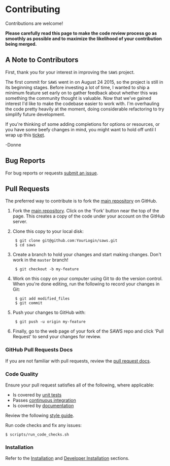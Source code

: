 Contributing
============

Contributions are welcome!

**Please carefully read this page to make the code review process go as smoothly as possible and to maximize the likelihood of your contribution being merged.**

## A Note to Contributors

First, thank you for your interest in improving the `SAWS` project.

The first commit for `SAWS` went in on August 24 2015, so the project is still in its beginning stages.  Before investing a lot of time, I wanted to ship a minimum feature set early on to gather feedback about whether this was something the community thought is valuable. Now that we've gained interest I'd like to make the codebase easier to work with. I'm overhauling the code pretty heavily at the moment, doing considerable refactoring to try simplify future development.

If you're thinking of some adding completions for options or resources, or you have some beefy changes in mind, you might want to hold off until I wrap up this [ticket](https://github.com/donnemartin/saws/issues/36).

-Donne

## Bug Reports

For bug reports or requests [submit an issue](https://github.com/donnemartin/saws/issues).

## Pull Requests

The preferred way to contribute is to fork the
[main repository](https://github.com/donnemartin/saws) on GitHub.

1. Fork the [main repository](https://github.com/donnemartin/saws).  Click on the 'Fork' button near the top of the page.  This creates a copy of the code under your account on the GitHub server.

2. Clone this copy to your local disk:

        $ git clone git@github.com:YourLogin/saws.git
        $ cd saws

3. Create a branch to hold your changes and start making changes. Don't work in the `master` branch!

        $ git checkout -b my-feature

4. Work on this copy on your computer using Git to do the version control. When you're done editing, run the following to record your changes in Git:

        $ git add modified_files
        $ git commit

5. Push your changes to GitHub with:

        $ git push -u origin my-feature

6. Finally, go to the web page of your fork of the SAWS repo and click 'Pull Request' to send your changes for review.

### GitHub Pull Requests Docs

If you are not familiar with pull requests, review the [pull request docs](https://help.github.com/articles/using-pull-requests/).

### Code Quality

Ensure your pull request satisfies all of the following, where applicable:

* Is covered by [unit tests](https://github.com/donnemartin/saws#unit-tests-and-code-coverage)
* Passes [continuous integration](https://github.com/donnemartin/saws#continuous-integration)
* Is covered by [documentation](https://github.com/donnemartin/saws#documentation)

Review the following [style guide](https://google-styleguide.googlecode.com/svn/trunk/pyguide.html).

Run code checks and fix any issues:

    $ scripts/run_code_checks.sh

### Installation

Refer to the [Installation](https://github.com/donnemartin/saws#installation) and [Developer Installation](https://github.com/donnemartin/saws#developer-installation) sections.
